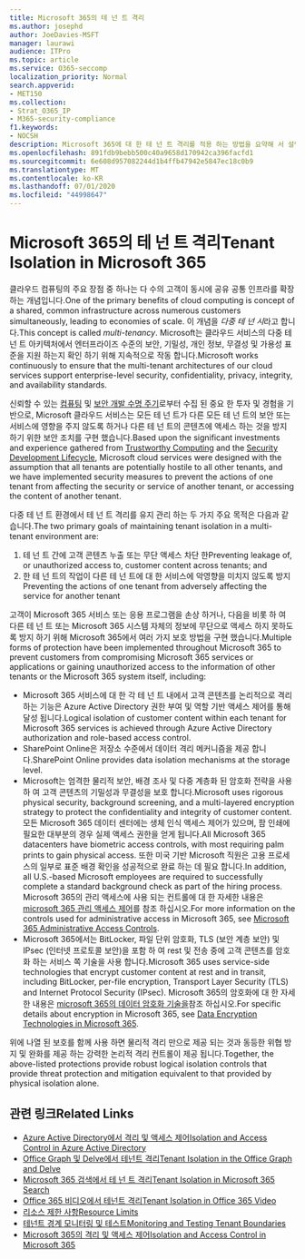 ```yaml
---
title: Microsoft 365의 테 넌 트 격리
ms.author: josephd
author: JoeDavies-MSFT
manager: laurawi
audience: ITPro
ms.topic: article
ms.service: O365-seccomp
localization_priority: Normal
search.appverid:
- MET150
ms.collection:
- Strat_O365_IP
- M365-security-compliance
f1.keywords:
- NOCSH
description: Microsoft 365에 대 한 테 넌 트 격리를 적용 하는 방법을 요약해 서 설명 합니다.
ms.openlocfilehash: 891fdb9bebb500c40a9658d170942ca396facfd1
ms.sourcegitcommit: 6e608d957082244d1b4ffb47942e5847ec18c0b9
ms.translationtype: MT
ms.contentlocale: ko-KR
ms.lasthandoff: 07/01/2020
ms.locfileid: "44998647"
---
```

# <a name="tenant-isolation-in-microsoft-365"></a><span data-ttu-id="1c114-103">Microsoft 365의 테 넌 트 격리</span><span class="sxs-lookup"><span data-stu-id="1c114-103">Tenant Isolation in Microsoft 365</span></span>

<span data-ttu-id="1c114-104">클라우드 컴퓨팅의 주요 장점 중 하나는 다 수의 고객이 동시에 공유 공통 인프라를 확장 하는 개념입니다.</span><span class="sxs-lookup"><span data-stu-id="1c114-104">One of the primary benefits of cloud computing is concept of a shared, common infrastructure across numerous customers simultaneously, leading to economies of scale.</span></span> <span data-ttu-id="1c114-105">이 개념을 *다중 테 넌 시*라고 합니다.</span><span class="sxs-lookup"><span data-stu-id="1c114-105">This concept is called *multi-tenancy*.</span></span> <span data-ttu-id="1c114-106">Microsoft는 클라우드 서비스의 다중 테 넌 트 아키텍처에서 엔터프라이즈 수준의 보안, 기밀성, 개인 정보, 무결성 및 가용성 표준을 지원 하는지 확인 하기 위해 지속적으로 작동 합니다.</span><span class="sxs-lookup"><span data-stu-id="1c114-106">Microsoft works continuously to ensure that the multi-tenant architectures of our cloud services support enterprise-level security, confidentiality, privacy, integrity, and availability standards.</span></span>

<span data-ttu-id="1c114-107">신뢰할 수 있는 [컴퓨팅](https://www.microsoft.com/trust-center) 및 [보안 개발 수명 주기](https://www.microsoft.com/securityengineering/sdl/)로부터 수집 된 중요 한 투자 및 경험을 기반으로, Microsoft 클라우드 서비스는 모든 테 넌 트가 다른 모든 테 넌 트의 보안 또는 서비스에 영향을 주지 않도록 하거나 다른 테 넌 트의 콘텐츠에 액세스 하는 것을 방지 하기 위한 보안 조치를 구현 했습니다.</span><span class="sxs-lookup"><span data-stu-id="1c114-107">Based upon the significant investments and experience gathered from [Trustworthy Computing](https://www.microsoft.com/trust-center) and the [Security Development Lifecycle](https://www.microsoft.com/securityengineering/sdl/), Microsoft cloud services were designed with the assumption that all tenants are potentially hostile to all other tenants, and we have implemented security measures to prevent the actions of one tenant from affecting the security or service of another tenant, or accessing the content of another tenant.</span></span>

<span data-ttu-id="1c114-108">다중 테 넌 트 환경에서 테 넌 트 격리를 유지 관리 하는 두 가지 주요 목적은 다음과 같습니다.</span><span class="sxs-lookup"><span data-stu-id="1c114-108">The two primary goals of maintaining tenant isolation in a multi-tenant environment are:</span></span>

1.  <span data-ttu-id="1c114-109">테 넌 트 간에 고객 콘텐츠 누출 또는 무단 액세스 차단 한</span><span class="sxs-lookup"><span data-stu-id="1c114-109">Preventing leakage of, or unauthorized access to, customer content across tenants; and</span></span>
2.  <span data-ttu-id="1c114-110">한 테 넌 트의 작업이 다른 테 넌 트에 대 한 서비스에 악영향을 미치지 않도록 방지</span><span class="sxs-lookup"><span data-stu-id="1c114-110">Preventing the actions of one tenant from adversely affecting the service for another tenant</span></span>

<span data-ttu-id="1c114-111">고객이 Microsoft 365 서비스 또는 응용 프로그램을 손상 하거나, 다음을 비롯 하 여 다른 테 넌 트 또는 Microsoft 365 시스템 자체의 정보에 무단으로 액세스 하지 못하도록 방지 하기 위해 Microsoft 365에서 여러 가지 보호 방법을 구현 했습니다.</span><span class="sxs-lookup"><span data-stu-id="1c114-111">Multiple forms of protection have been implemented throughout Microsoft 365 to prevent customers from compromising Microsoft 365 services or applications or gaining unauthorized access to the information of other tenants or the Microsoft 365 system itself, including:</span></span>

- <span data-ttu-id="1c114-112">Microsoft 365 서비스에 대 한 각 테 넌 트 내에서 고객 콘텐츠를 논리적으로 격리 하는 기능은 Azure Active Directory 권한 부여 및 역할 기반 액세스 제어를 통해 달성 됩니다.</span><span class="sxs-lookup"><span data-stu-id="1c114-112">Logical isolation of customer content within each tenant for Microsoft 365 services is achieved through Azure Active Directory authorization and role-based access control.</span></span>
- <span data-ttu-id="1c114-113">SharePoint Online은 저장소 수준에서 데이터 격리 메커니즘을 제공 합니다.</span><span class="sxs-lookup"><span data-stu-id="1c114-113">SharePoint Online provides data isolation mechanisms at the storage level.</span></span>
- <span data-ttu-id="1c114-114">Microsoft는 엄격한 물리적 보안, 배경 조사 및 다중 계층화 된 암호화 전략을 사용 하 여 고객 콘텐츠의 기밀성과 무결성을 보호 합니다.</span><span class="sxs-lookup"><span data-stu-id="1c114-114">Microsoft uses rigorous physical security, background screening, and a multi-layered encryption strategy to protect the confidentiality and integrity of customer content.</span></span> <span data-ttu-id="1c114-115">모든 Microsoft 365 데이터 센터에는 생체 인식 액세스 제어가 있으며, 팜 인쇄에 필요한 대부분의 경우 실제 액세스 권한을 얻게 됩니다.</span><span class="sxs-lookup"><span data-stu-id="1c114-115">All Microsoft 365 datacenters have biometric access controls, with most requiring palm prints to gain physical access.</span></span> <span data-ttu-id="1c114-116">또한 미국 기반 Microsoft 직원은 고용 프로세스의 일부로 표준 배경 확인을 성공적으로 완료 하는 데 필요 합니다.</span><span class="sxs-lookup"><span data-stu-id="1c114-116">In addition, all U.S.-based Microsoft employees are required to successfully complete a standard background check as part of the hiring process.</span></span> <span data-ttu-id="1c114-117">Microsoft 365의 관리 액세스에 사용 되는 컨트롤에 대 한 자세한 내용은 [microsoft 365 관리 액세스 제어](office-365-administrative-access-controls-overview.md)를 참조 하십시오.</span><span class="sxs-lookup"><span data-stu-id="1c114-117">For more information on the controls used for administrative access in Microsoft 365, see [Microsoft 365 Administrative Access Controls](office-365-administrative-access-controls-overview.md).</span></span>
- <span data-ttu-id="1c114-118">Microsoft 365에서는 BitLocker, 파일 단위 암호화, TLS (보안 계층 보안) 및 IPsec (인터넷 프로토콜 보안)을 포함 하 여 rest 및 전송 중에 고객 콘텐츠를 암호화 하는 서비스 쪽 기술을 사용 합니다.</span><span class="sxs-lookup"><span data-stu-id="1c114-118">Microsoft 365 uses service-side technologies that encrypt customer content at rest and in transit, including BitLocker, per-file encryption, Transport Layer Security (TLS) and Internet Protocol Security (IPsec).</span></span> <span data-ttu-id="1c114-119">Microsoft 365의 암호화에 대 한 자세한 내용은 [microsoft 365의 데이터 암호화 기술을](https://docs.microsoft.com/microsoft-365/compliance/office-365-encryption-in-the-microsoft-cloud-overview)참조 하십시오.</span><span class="sxs-lookup"><span data-stu-id="1c114-119">For specific details about encryption in Microsoft 365, see [Data Encryption Technologies in Microsoft 365](https://docs.microsoft.com/microsoft-365/compliance/office-365-encryption-in-the-microsoft-cloud-overview).</span></span>

<span data-ttu-id="1c114-120">위에 나열 된 보호를 함께 사용 하면 물리적 격리 만으로 제공 되는 것과 동등한 위협 방지 및 완화를 제공 하는 강력한 논리적 격리 컨트롤이 제공 됩니다.</span><span class="sxs-lookup"><span data-stu-id="1c114-120">Together, the above-listed protections provide robust logical isolation controls that provide threat protection and mitigation equivalent to that provided by physical isolation alone.</span></span>

## <a name="related-links"></a><span data-ttu-id="1c114-121">관련 링크</span><span class="sxs-lookup"><span data-stu-id="1c114-121">Related Links</span></span>

- [<span data-ttu-id="1c114-122">Azure Active Directory에서 격리 및 액세스 제어</span><span class="sxs-lookup"><span data-stu-id="1c114-122">Isolation and Access Control in Azure Active Directory</span></span>](office-365-isolation-in-azure-active-directory.md)
- [<span data-ttu-id="1c114-123">Office Graph 및 Delve에서 테넌트 격리</span><span class="sxs-lookup"><span data-stu-id="1c114-123">Tenant Isolation in the Office Graph and Delve</span></span>](office-365-isolation-in-graph-and-delve.md)
- [<span data-ttu-id="1c114-124">Microsoft 365 검색에서 테 넌 트 격리</span><span class="sxs-lookup"><span data-stu-id="1c114-124">Tenant Isolation in Microsoft 365 Search</span></span>](office-365-isolation-in-office-365-search.md)
- [<span data-ttu-id="1c114-125">Office 365 비디오에서 테넌트 격리</span><span class="sxs-lookup"><span data-stu-id="1c114-125">Tenant Isolation in Office 365 Video</span></span>](office-365-isolation-in-office-365-video.md)
- [<span data-ttu-id="1c114-126">리소스 제한 사항</span><span class="sxs-lookup"><span data-stu-id="1c114-126">Resource Limits</span></span>](office-365-resource-limits.md)
- [<span data-ttu-id="1c114-127">테넌트 경계 모니터링 및 테스트</span><span class="sxs-lookup"><span data-stu-id="1c114-127">Monitoring and Testing Tenant Boundaries</span></span>](office-365-monitoring-and-testing.md)
- [<span data-ttu-id="1c114-128">Microsoft 365의 격리 및 액세스 제어</span><span class="sxs-lookup"><span data-stu-id="1c114-128">Isolation and Access Control in Microsoft 365</span></span>](office-365-isolation-in-office-365.md)
